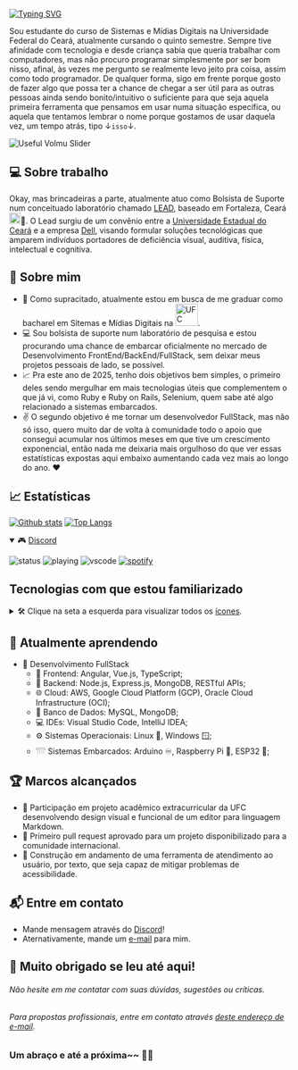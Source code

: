 [![Typing SVG](https://readme-typing-svg.demolab.com?font=Fira+Sans&weight=500&size=24&duration=2000&pause=2000&color=4C28B8EA&center=true&vCenter=true&repeat=false&random=true&width=500&lines=Bem-vindo%2C+meu+nome+%C3%A9+Gabriel+Melo!+%F0%9F%91%8B)](https://git.io/typing-svg)

Sou estudante do curso de Sistemas e Mídias Digitais na Universidade Federal do Ceará, atualmente cursando o quinto semestre. Sempre tive afinidade com tecnologia e desde criança sabia que queria trabalhar com computadores, mas não procuro programar simplesmente por ser bom nisso, afinal, às vezes me pergunto se realmente levo jeito pra coisa, assim como todo programador. De qualquer forma, sigo em frente porque gosto de fazer algo que possa ter a chance de chegar a ser útil para as outras pessoas ainda sendo bonito/intuitivo o suficiente para que seja aquela primeira ferramenta que pensamos em usar numa situação específica, ou aquela que tentamos lembrar o nome porque gostamos de usar daquela vez, um tempo atrás, tipo ↓`isso`↓.

  ![Useful Volmu Slider](https://i.kym-cdn.com/photos/images/original/001/264/701/bbd.gif)

## 💻 Sobre trabalho

Okay, mas brincadeiras a parte, atualmente atuo como Bolsista de Suporte num conceituado laboratório chamado [LEAD](https://leadfortaleza.com.br), baseado em Fortaleza, Ceará <img src="https://www.pikpng.com/pngl/b/532-5323009_flag-map-of-cear-governo-do-estado-do.png" alt="Mapa do Ceará" width="20"/>📍. O Lead surgiu de um convênio entre a [Universidade Estadual do Ceará](https://www.ufc.br/a-universidade) e a empresa [Dell](https://www.dell.com/pt-br/dt/corporate/about-us/who-we-are.htm), visando formular soluções tecnológicas que amparem indivíduos portadores de deficiência visual, auditiva, física, intelectual e cognitiva.

## 🚀 Sobre mim

- 🔭 Como supracitado, atualmente estou em busca de me graduar como bacharel em Sitemas e Mídias Digitais na <img src="https://www.pngkit.com/png/full/43-439423_ufc-logo-universidade-federal-university-of-cear.png" alt="UFC" width="40"/>.
- 💻 Sou bolsista de suporte num laboratório de pesquisa e estou procurando uma chance de embarcar oficialmente no mercado de Desenvolvimento FrontEnd/BackEnd/FullStack, sem deixar meus projetos pessoais de lado, se possível.
- 📈 Pra este ano de 2025, tenho dois objetivos bem simples, o primeiro deles sendo mergulhar em mais tecnologias úteis que complementem o que já vi, como Ruby e Ruby on Rails, Selenium, quem sabe até algo relacionado a sistemas embarcados.
- ✌️ O segundo objetivo é me tornar um desenvolvedor FullStack, mas não só isso, quero muito dar de volta à comunidade todo o apoio que consegui acumular nos últimos meses em que tive um crescimento exponencial, então nada me deixaria mais orgulhoso do que ver essas estatísticas expostas aqui embaixo aumentando cada vez mais ao longo do ano. ❤️

## 📈 Estatísticas

  <a href="#">![Github stats](https://github-readme-stats.vercel.app/api?username=araujosemacento&theme=dracula&count_private=true&hide_border=true&line_height=20)</a> <a href="#">![Top Langs](https://github-readme-stats.vercel.app/api/top-langs/?username=araujosemacento&layout=compact\&theme=dracula&count_private=true&hide_border=true)</a>

<details open>
  <summary>🎮 <a href="https://discord.com/users/674456687620521994">Discord</a></summary>

![status](https://nocache.advaith.workers.dev?url=https://img.shields.io/endpoint?url=https://dev.discordprofiles.me/api/badge/status/674456687620521994?simple=true) ![playing](https://nocache.advaith.workers.dev?url=https://img.shields.io/endpoint?url=https://dev.discordprofiles.me/api/badge/playing/674456687620521994) ![vscode](https://nocache.advaith.workers.dev?url=https://img.shields.io/endpoint?url=https://dev.discordprofiles.me/api/badge/vscode/674456687620521994) [![spotify](https://nocache.advaith.workers.dev?url=https://img.shields.io/endpoint?url=https://dev.discordprofiles.me/api/badge/spotify/674456687620521994)](https://dev.discordprofiles.me/openspotify/674456687620521994)

</details>

## Tecnologias com que estou familiarizado
<details>

  <summary>🛠️ Clique na seta a esquerda para visualizar todos os <a href="https://skillicons.dev">ícones</a>. </summary>

  \
  ![My Skills](https://skillicons.dev/icons?i=html,css,js,sass,react,nodejs,nextjs,npm,angular,spring,java,mysql,bash,git,docker,androidstudio,kotlin,arduino,aws,azure,gcp,ai,ps,autocad,nginx,postman,processing,py,raspberrypi,vscode&perline=6)

</details>

## 🌱 Atualmente aprendendo

- 🚀 Desenvolvimento FullStack
  - 📔 Frontend: Angular, Vue.js, TypeScript;
  - 🔧 Backend: Node.js, Express.js, MongoDB, RESTful APIs;
  - 🌐 Cloud: AWS, Google Cloud Platform (GCP), Oracle Cloud Infrastructure (OCI);
  - 💾 Banco de Dados: MySQL, MongoDB;
  - 💻 IDEs: Visual Studio Code, IntelliJ IDEA;
  - ⚙️ Sistemas Operacionais: Linux 🐧, Windows 🪟;
  - 𓇲 Sistemas Embarcados: Arduino ♾️, Raspberry Pi 🍓, ESP32 🛜;

## 🏆 Marcos alcançados

- 🌟 Participação em projeto acadêmico extracurricular da UFC desenvolvendo design visual e funcional de um editor para linguagem Markdown.
- 🌟 Primeiro pull request aprovado para um projeto disponibilizado para a comunidade internacional.
- 🌟 Construção em andamento de uma ferramenta de atendimento ao usuário, por texto, que seja capaz de mitigar  problemas de acessibilidade.

## 📬 Entre em contato

- Mande mensagem através do [Discord](https://discord.com/users/674456687620521994)!
- Aternativamente, mande um [e-mail](araujosemacento@alu.ufc.br) para mim.

## 🤗 Muito obrigado se leu até aqui!

###### Não hesite em me contatar com suas dúvidas, sugestões ou críticas. 
###### Para propostas profissionais, entre em contato através [deste endereço de e-mail](gabrielmeloentries@gmail.com). 

### Um abraço e até a próxima~~ 👋🍃
